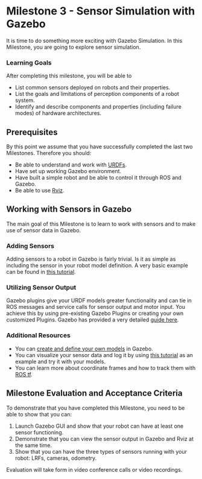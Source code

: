# Milestone 3 - Sensor Simulation with Gazebo

It is time to do something more exciting with Gazebo Simulation. In this Milestone, you are going to explore sensor simulation. 

### Learning Goals

After completing this milestone, you will be able to

* List common sensors deployed on robots and their properties.
* List the goals and limitations of perception components of a robot system.
* Identify and describe components and properties (including failure modes) of hardware architectures.

## Prerequisites

By this point we assume that you have successfully completed the last two Milestones. Therefore you should:
* Be able to understand and work with [URDFs](http://wiki.ros.org/urdf).
* Have set up working Gazebo environment.
* Have built a simple robot and be able to control it through ROS and Gazebo.
* Be able to use [Rviz](http://wiki.ros.org/rviz). 

## Working with Sensors in Gazebo

The main goal of this Milestone is to learn to work with sensors and to make use of sensor data in Gazebo.

### Adding Sensors

Adding sensors to a robot in Gazebo is fairly trivial. Is it as simple as including the sensor in your robot model definition.
A very basic example can be found in [this tutorial](http://gazebosim.org/tutorials?tut=add_laser).

### Utilizing Sensor Output
Gazebo plugins give your URDF models greater functionality and can tie in ROS messages and service calls for sensor output and motor input. 
You achieve this by using pre-existing Gazebo Plugins or creating your own customized Plugins. 
Gazebo has provided a very detailed [guide here](http://gazebosim.org/tutorials?tut=ros_gzplugins).

### Additional Resources
* You can [create and define your own models](http://gazebosim.org/tutorials?tut=model_editor) in Gazebo. 
* You can visualize your sensor data and log it by using [this tutorial](http://gazebosim.org/tutorials?tut=drcsim_visualization&cat=drcsim) as an example and try it with your models.
* You can learn more about coordinate frames and how to track them with [ROS tf](http://wiki.ros.org/tf/Tutorials).

## Milestone Evaluation and Acceptance Criteria

To demonstrate that you have completed this Milestone, you need to be able to show that you can:
1. Launch Gazebo GUI and show that your robot can have at least one sensor functioning. 
2. Demonstrate that you can view the sensor output in Gazebo and Rviz at the same time.
3. Show that you can have the three types of sensors running with your robot: LRFs, cameras, odometry.

Evaluation will take form in video conference calls or video recordings. 
